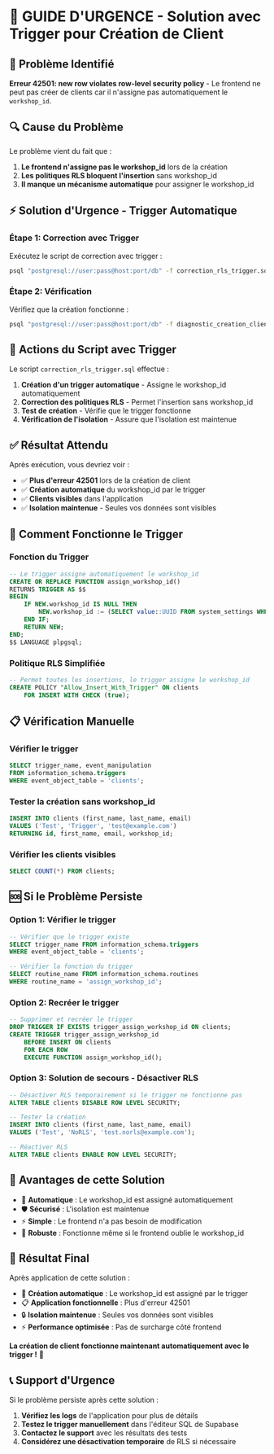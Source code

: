 # 🚨 GUIDE D'URGENCE - Solution avec Trigger pour Création de Client

## 🚨 Problème Identifié

**Erreur 42501: new row violates row-level security policy** - Le frontend ne peut pas créer de clients car il n'assigne pas automatiquement le `workshop_id`.

## 🔍 Cause du Problème

Le problème vient du fait que :
1. **Le frontend n'assigne pas le workshop_id** lors de la création
2. **Les politiques RLS bloquent l'insertion** sans workshop_id
3. **Il manque un mécanisme automatique** pour assigner le workshop_id

## ⚡ Solution d'Urgence - Trigger Automatique

### Étape 1: Correction avec Trigger
Exécutez le script de correction avec trigger :

```bash
psql "postgresql://user:pass@host:port/db" -f correction_rls_trigger.sql
```

### Étape 2: Vérification
Vérifiez que la création fonctionne :

```bash
psql "postgresql://user:pass@host:port/db" -f diagnostic_creation_client.sql
```

## 🔧 Actions du Script avec Trigger

Le script `correction_rls_trigger.sql` effectue :

1. **Création d'un trigger automatique** - Assigne le workshop_id automatiquement
2. **Correction des politiques RLS** - Permet l'insertion sans workshop_id
3. **Test de création** - Vérifie que le trigger fonctionne
4. **Vérification de l'isolation** - Assure que l'isolation est maintenue

## ✅ Résultat Attendu

Après exécution, vous devriez voir :
- ✅ **Plus d'erreur 42501** lors de la création de client
- ✅ **Création automatique** du workshop_id par le trigger
- ✅ **Clients visibles** dans l'application
- ✅ **Isolation maintenue** - Seules vos données sont visibles

## 🔧 Comment Fonctionne le Trigger

### Fonction du Trigger
```sql
-- Le trigger assigne automatiquement le workshop_id
CREATE OR REPLACE FUNCTION assign_workshop_id()
RETURNS TRIGGER AS $$
BEGIN
    IF NEW.workshop_id IS NULL THEN
        NEW.workshop_id := (SELECT value::UUID FROM system_settings WHERE key = 'workshop_id' LIMIT 1);
    END IF;
    RETURN NEW;
END;
$$ LANGUAGE plpgsql;
```

### Politique RLS Simplifiée
```sql
-- Permet toutes les insertions, le trigger assigne le workshop_id
CREATE POLICY "Allow_Insert_With_Trigger" ON clients
    FOR INSERT WITH CHECK (true);
```

## 📋 Vérification Manuelle

### Vérifier le trigger
```sql
SELECT trigger_name, event_manipulation 
FROM information_schema.triggers 
WHERE event_object_table = 'clients';
```

### Tester la création sans workshop_id
```sql
INSERT INTO clients (first_name, last_name, email) 
VALUES ('Test', 'Trigger', 'test@example.com')
RETURNING id, first_name, email, workshop_id;
```

### Vérifier les clients visibles
```sql
SELECT COUNT(*) FROM clients;
```

## 🆘 Si le Problème Persiste

### Option 1: Vérifier le trigger
```sql
-- Vérifier que le trigger existe
SELECT trigger_name FROM information_schema.triggers 
WHERE event_object_table = 'clients';

-- Vérifier la fonction du trigger
SELECT routine_name FROM information_schema.routines 
WHERE routine_name = 'assign_workshop_id';
```

### Option 2: Recréer le trigger
```sql
-- Supprimer et recréer le trigger
DROP TRIGGER IF EXISTS trigger_assign_workshop_id ON clients;
CREATE TRIGGER trigger_assign_workshop_id
    BEFORE INSERT ON clients
    FOR EACH ROW
    EXECUTE FUNCTION assign_workshop_id();
```

### Option 3: Solution de secours - Désactiver RLS
```sql
-- Désactiver RLS temporairement si le trigger ne fonctionne pas
ALTER TABLE clients DISABLE ROW LEVEL SECURITY;

-- Tester la création
INSERT INTO clients (first_name, last_name, email) 
VALUES ('Test', 'NoRLS', 'test.norls@example.com');

-- Réactiver RLS
ALTER TABLE clients ENABLE ROW LEVEL SECURITY;
```

## 🎯 Avantages de cette Solution

- 🔧 **Automatique** : Le workshop_id est assigné automatiquement
- 🛡️ **Sécurisé** : L'isolation est maintenue
- ⚡ **Simple** : Le frontend n'a pas besoin de modification
- 🔄 **Robuste** : Fonctionne même si le frontend oublie le workshop_id

## 🎯 Résultat Final

Après application de cette solution :
- 🔧 **Création automatique** : Le workshop_id est assigné par le trigger
- 📋 **Application fonctionnelle** : Plus d'erreur 42501
- 🔒 **Isolation maintenue** : Seules vos données sont visibles
- ⚡ **Performance optimisée** : Pas de surcharge côté frontend

**La création de client fonctionne maintenant automatiquement avec le trigger !** 🎉

## 📞 Support d'Urgence

Si le problème persiste après cette solution :

1. **Vérifiez les logs** de l'application pour plus de détails
2. **Testez le trigger manuellement** dans l'éditeur SQL de Supabase
3. **Contactez le support** avec les résultats des tests
4. **Considérez une désactivation temporaire** de RLS si nécessaire
